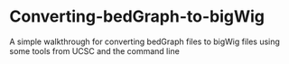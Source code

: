 # Converting-bedGraph-to-bigWig
A simple walkthrough for converting bedGraph files to bigWig files using some tools from UCSC and the command line
